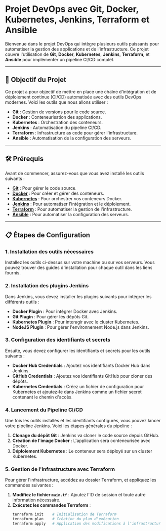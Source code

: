 # Projet DevOps avec Git, Docker, Kubernetes, Jenkins, Terraform et Ansible

Bienvenue dans le projet DevOps qui intègre plusieurs outils puissants pour automatiser la gestion des applications et de l'infrastructure. Ce projet couvre l'utilisation de **Git**, **Docker**, **Kubernetes**, **Jenkins**, **Terraform**, et **Ansible** pour implémenter un pipeline CI/CD complet.

---

## 🚀 Objectif du Projet

Ce projet a pour objectif de mettre en place une chaîne d'intégration et de déploiement continue (CI/CD) automatisée avec des outils DevOps modernes. Voici les outils que nous allons utiliser :

- **Git** : Gestion de versions pour le code source.
- **Docker** : Conteneurisation des applications.
- **Kubernetes** : Orchestration des conteneurs.
- **Jenkins** : Automatisation du pipeline CI/CD.
- **Terraform** : Infrastructure as code pour gérer l'infrastructure.
- **Ansible** : Automatisation de la configuration des serveurs.

---

## 🛠️ Prérequis

Avant de commencer, assurez-vous que vous avez installé les outils suivants :

- **[Git](https://git-scm.com/)** : Pour gérer le code source.
- **[Docker](https://www.docker.com/)** : Pour créer et gérer des conteneurs.
- **[Kubernetes](https://kubernetes.io/)** : Pour orchestrer vos conteneurs Docker.
- **[Jenkins](https://www.jenkins.io/)** : Pour automatiser l'intégration et le déploiement.
- **[Terraform](https://www.terraform.io/)** : Pour automatiser la gestion de l'infrastructure.
- **[Ansible](https://www.ansible.com/)** : Pour automatiser la configuration des serveurs.

---

## 📋 Étapes de Configuration

### 1. **Installation des outils nécessaires**

Installez les outils ci-dessus sur votre machine ou sur vos serveurs. Vous pouvez trouver des guides d'installation pour chaque outil dans les liens fournis.

### 2. **Installation des plugins Jenkins**

Dans Jenkins, vous devez installer les plugins suivants pour intégrer les différents outils :

- **Docker Plugin** : Pour intégrer Docker avec Jenkins.
- **Git Plugin** : Pour gérer les dépôts Git.
- **Kubernetes Plugin** : Pour interagir avec le cluster Kubernetes.
- **NodeJS Plugin** : Pour gérer l'environnement Node.js dans Jenkins.

### 3. **Configuration des identifiants et secrets**

Ensuite, vous devez configurer les identifiants et secrets pour les outils suivants :

- **Docker Hub Credentials** : Ajoutez vos identifiants Docker Hub dans Jenkins.
- **GitHub Credentials** : Ajoutez vos identifiants GitHub pour cloner des dépôts.
- **Kubernetes Credentials** : Créez un fichier de configuration pour Kubernetes et ajoutez-le dans Jenkins comme un fichier secret contenant le chemin d'accès.

### 4. **Lancement du Pipeline CI/CD**

Une fois les outils installés et les identifiants configurés, vous pouvez lancer votre pipeline Jenkins. Voici les étapes générales du pipeline :

1. **Clonage du dépôt Git** : Jenkins va cloner le code source depuis GitHub.
2. **Création de l'image Docker** : L'application sera conteneurisée avec Docker.
3. **Déploiement Kubernetes** : Le conteneur sera déployé sur un cluster Kubernetes.

### 5. **Gestion de l'infrastructure avec Terraform**

Pour gérer l'infrastructure, accédez au dossier Terraform, et appliquez les commandes suivantes :

1. **Modifiez le fichier `main.tf`** : Ajoutez l'ID de session et toute autre information nécessaire.
2. **Exécutez les commandes Terraform** :
   ```bash
   terraform init    # Initialisation de Terraform
   terraform plan    # Création du plan d'exécution
   terraform apply   # Application des modifications à l'infrastructure
